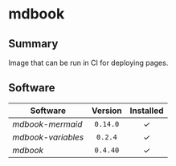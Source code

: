 # mdbook

## Summary

Image that can be run in CI for deploying pages.

## Software

|**Software**      |**Version**|**Installed**|
|------------------|:---------:|:-----------:|
|*mdbook-mermaid*  |`0.14.0`   |&check;      |
|*mdbook-variables*|`0.2.4`    |&check;      |
|*mdbook*          |`0.4.40`   |&check;      |
